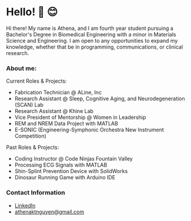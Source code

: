 # Hello! :wave: :blush:

Hi there! My name is Athena, and I am fourth year student pursuing a Bachelor's Degree in Biomedical Engineering with a minor in Materials Science and Engineering. I am open to any opportunities to expand my knowledge, whether that be in programming, communications, or clinical research.

### About me:
Current Roles & Projects:
- Fabrication Technician @ ALine, Inc
- Research Assistant @ Sleep, Cognitive Aging, and Neurodegeneration (SCAN) Lab
- Research Assistant @ Khine Lab
- Vice President of Mentorship @ Women in Leadership
- REM and NREM Data Project with MATLAB
- E-SONIC (Engineering-Symphonic Orchestra New Instrument Competition)

Past Roles & Projects:
- Coding Instructor @ Code Ninjas Fountain Valley
- Processing ECG Signals with MATLAB
- Shin-Splint Prevention Device with SolidWorks
- Dinosaur Running Game with Arduino IDE

### Contact Information
- [LinkedIn]
- athenaktnguyen@gmail.com

[LinkedIn]: <https://www.linkedin.com/in/axtno/>
